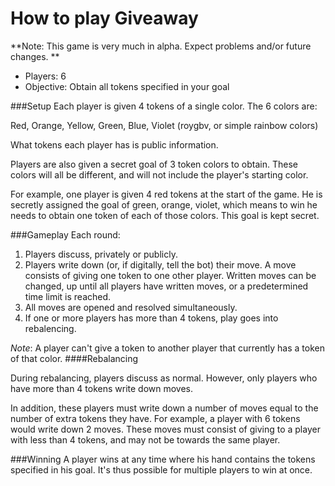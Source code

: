 How to play Giveaway
=====

**Note: This game is very much in alpha. Expect problems and/or future changes. **

* Players: 6
* Objective: Obtain all tokens specified in your goal

###Setup
Each player is given 4 tokens of a single color. The 6 colors are:

Red, Orange, Yellow, Green, Blue, Violet
(roygbv, or simple rainbow colors)

What tokens each player has is public information.

Players are also given a secret goal of 3 token colors to obtain. These colors will all be different, and will not include
the player's starting color.

For example, one player is given 4 red tokens at the start of the game. He is secretly assigned the goal of green, orange, violet, which means to win he needs to obtain one token of each of those colors. This goal is kept secret.

###Gameplay
Each round:

1. Players discuss, privately or publicly.
2. Players write down (or, if digitally, tell the bot) their move. A move consists of giving one token to one other player.
Written moves can be changed, up until all players have written moves, or a predetermined time limit is reached.
3. All moves are opened and resolved simultaneously. 
4. If one or more players has more than 4 tokens, play goes into rebalencing.

*Note*: A player can't give a token to another player that currently has a token of that color.
####Rebalancing

During rebalancing, players discuss as normal. However, only players who have more than 4 tokens write down moves. 

In addition, these players must write down a number of moves equal to the number of extra tokens they have. For example, a player with 6 tokens would write down 2 moves. These moves must consist of giving to a player with less than 4 tokens, and may not be towards the same player.

###Winning
A player wins at any time where his hand contains the tokens specified in his goal. It's thus possible for multiple players to win at once. </p>

